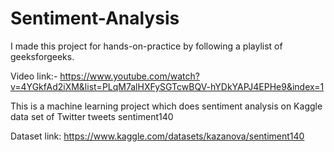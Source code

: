 # Sentiment-Analysis

I made this project for hands-on-practice by following a playlist of geeksforgeeks.

Video link:-
https://www.youtube.com/watch?v=4YGkfAd2iXM&list=PLqM7alHXFySGTcwBQV-hYDkYAPJ4EPHe9&index=1

This is a machine learning project which does sentiment analysis on Kaggle data set of Twitter tweets sentiment140

Dataset link:
https://www.kaggle.com/datasets/kazanova/sentiment140
